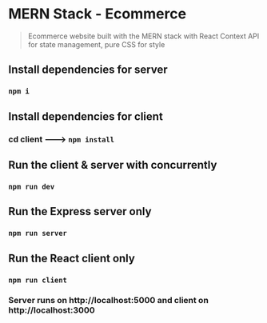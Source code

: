 # MERN Stack - Ecommerce
> Ecommerce website built with the MERN stack with React Context API for state management, pure CSS for style


## Install dependencies for server 
### `npm i`

## Install dependencies for client
### cd client ---> `npm install`

## Run the client & server with concurrently
### `npm run dev`

## Run the Express server only
### `npm run server`

## Run the React client only
### `npm run client`

### Server runs on http://localhost:5000 and client on http://localhost:3000



